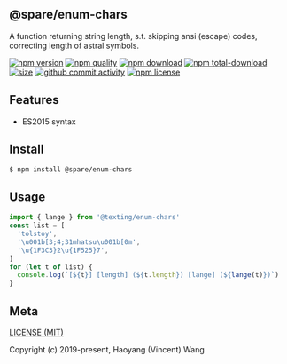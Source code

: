 ## @spare/enum-chars
A function returning string length,
s.t. 
    skipping ansi (escape) codes,
    correcting length of astral symbols.

[![npm version][npm-image]][npm-url]
[![npm quality][quality-image]][quality-url]
[![npm download][download-image]][npm-url]
[![npm total-download][total-download-image]][npm-url]
[![size][size]][size-url]
[![github commit activity][commit-image]][github-url]
[![npm license][license-image]][npm-url]

## Features

- ES2015 syntax

## Install
```console
$ npm install @spare/enum-chars
```

## Usage
```js
import { lange } from '@texting/enum-chars'
const list = [
  'tolstoy',
  '\u001b[3;4;31mhatsu\u001b[0m',
  '\u{1F3C3}2\u{1F525}7',
]
for (let t of list) {
  console.log(`[${t}] [length] (${t.length}) [lange] (${lange(t)})`)
}
```

## Meta
[LICENSE (MIT)](LICENSE)

Copyright (c) 2019-present, Haoyang (Vincent) Wang

[//]: <> (Shields)
[npm-image]: https://img.shields.io/npm/v/@spare/enum-chars.svg?style=flat-square
[quality-image]: http://npm.packagequality.com/shield/@spare/enum-chars.svg?style=flat-square
[download-image]: https://img.shields.io/npm/dm/@spare/enum-chars.svg?style=flat-square
[total-download-image]:https://img.shields.io/npm/dt/@spare/enum-chars.svg?style=flat-square
[license-image]: https://img.shields.io/npm/l/@spare/enum-chars.svg?style=flat-square
[commit-image]: https://img.shields.io/github/commit-activity/y/hoyeungw/spare/enum-chars?style=flat-square
[size]: https://flat.badgen.net/packagephobia/install/@spare/enum-chars

[//]: <> (Link)
[npm-url]: https://npmjs.org/package/@spare/enum-chars
[quality-url]: http://packagequality.com/#?package=@spare/enum-chars
[github-url]: https://github.com/gadge/@spare/enum-chars
[size-url]: https://packagephobia.now.sh/result?p=@spare/enum-chars
